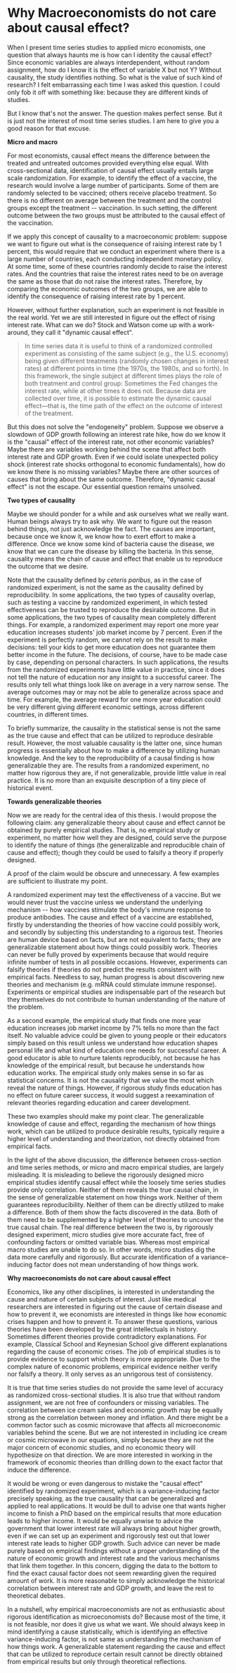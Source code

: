 # Why Macroeconomists do not care about causal effect?

When I present time series studies to applied micro economists, one question 
that always haunts me is how can I identity the causal effect?
Since economic variables are always interdependent, without random assignment,
how do I know it is the effect of variable X but not Y?
Without causality, the study identifies nothing. 
So what is the value of such kind of research?
I felt embarrassing each time I was asked this question. 
I could only fob it off with something like: 
because they are different kinds of studies.

But I know that's not the answer. The question makes perfect sense. 
But it is just not the interest of most time series studies. 
I am here to give you a good reason for that excuse. 

**Micro and macro**

For most economists, causal effect means the difference between the treated 
and untreated outcomes provided everything else equal. 
With cross-sectional data, identification of causal effect usually entails
large scale randomization. For example, to identify the effect of a vaccine,
the research would involve a large number of participants. Some of them are 
randomly selected to be vaccined; others receive placebo treatment. 
So there is no different on average between the treatment and the control 
groups except the treatment -- vaccination. 
In such setting, the different outcome between the two groups must be attributed 
to the causal effect of the vaccination. 

If we apply this concept of causality to a macroeconomic problem: suppose we want
to figure out what is the consequence of raising interest rate by 1 percent, this 
would require that we conduct an experiment where there is a large number of 
countries, each conducting independent monetary policy. At some time, 
some of these countries randomly decide to raise the interest rates. 
And the countries that raise the interest rates need to be on average the same 
as those that do not raise the interest rates. 
Therefore, by comparing the economic outcomes of the two groups, we are able 
to identify the consequence of raising interest rate by 1 percent. 

However, without further explanation, such an experiment is not feasible 
in the real world.
Yet we are still interested in figure out the effect of rising interest rate. 
What can we do? Stock and Watson come up with a work-around, they call it 
"dynamic causal effect". 

> In time series data it is useful to think of a randomized controlled experiment 
as consisting of the same subject (e.g., the U.S. economy) being given different 
treatments (randomly chosen changes in interest rates) at different points in time 
(the 1970s, the 1980s, and so forth). In this framework, the single subject at 
different times plays the role of both treatment and control group: Sometimes the 
Fed changes the interest rate, while at other times it does not. Because data are 
collected over time, it is possible to estimate the dynamic causal effect—that is, 
the time path of the effect on the outcome of interest of the treatment.


But this does not solve the "endogeneity" problem. Suppose we observe a slowdown 
of GDP growth following an interest rate hike, how do we know it is the "causal" 
effect of the interest rate, not other economic variables? Maybe there are variables
working behind the scene that affect both interest rate and GDP growth. 
Even if we could isolate unexpected policy shock (interest rate shocks orthogonal 
to economic fundamentals), how do we know there is no missing variables? 
Maybe there are other sources of causes that bring about the same outcome. 
Therefore, "dynamic causal effect" is not the escape. 
Our essential question remains unsolved. 

**Two types of causality**

Maybe we should ponder for a while and ask ourselves what we really want. 
Human beings always try to ask why. We want to figure out the reason behind 
things, not just acknowledge the fact. 
The causes are important, because once we know it, we know how to exert effort
to make a difference. 
Once we know some kind of bacteria cause the disease, we know that we can cure 
the disease by killing the bacteria. 
In this sense, causality means the chain of cause and effect that enable us 
to reproduce the outcome that we desire. 

Note that the causality defined by *ceteris paribus*, as in the case of randomized 
experiment, is not the same as the causality defined by reproducibility. 
In some applications, the two types of causality overlap, such as testing a vaccine 
by randomized experiment, in which tested effectiveness can be trusted to reproduce 
the desirable outcome. 
But in some applications, the two types of causality mean completely different things. 
For example, a randomized experiment may report one more year education increases 
students' job market income by 7 percent. Even if the experiment is perfectly random, 
we cannot rely on the result to make decisions: tell your kids to get more education 
does not guarantee them better income in the future. The decisions, of course, 
have to be made case by case, depending on personal characters.
In such applications, the results from the randomized experiments have little value
in practice, since it does not tell the nature of education nor any insight to 
a successful career.
The results only tell what things look like on average in a very narrow sense.
The average outcomes may or may not be able to generalize across space and time. 
For example, the average reward for one more year education could be very different
giving different economic settings, across different countries, in different times.

To briefly summarize, the causality in the statistical sense is not the same as 
the true cause and effect that can be utilized to reproduce desirable result.
However, the most valuable causality is the latter one, since human progress is 
essentially about how to make a difference by utilizing human knowledge. 
And the key to the reproducibility of a causal finding is how generalizable they are.
The results from a randomized experiment, no matter how rigorous they are,
if not generalizable, provide little value in real practice. 
It is no more than an exquisite description of a tiny piece of historical event.

**Towards generalizable theories**

Now we are ready for the central idea of this thesis. I would propose the following 
claim: any generalizable theory about cause and effect cannot be obtained by purely 
empirical studies. That is, no empirical study or experiment, no matter how well
they are designed, could serve the purpose to identify the nature of things 
(the generalizable and reproducible chain of cause and effect); 
though they could be used to falsify a theory if properly designed.

A proof of the claim would be obscure and unnecessary. 
A few examples are sufficient to illustrate my point. 

A randomized experiment may test the effectiveness of a vaccine. But we would never 
trust the vaccine unless we understand the underlying mechanism -- how vaccines 
stimulate the body's immune response to produce antibodies. 
The cause and effect of a vaccine are established, firstly by understanding the 
theories of how vaccine could possibly work, and secondly by subjecting this 
understanding to a rigorous test. 
Theories are human device based on facts, but are not equivalent to facts;
they are generalizable statement about how things could possibly work. 
Theories can never be fully proved by experiments because that would require 
infinite number of tests in all possible occasions. However,
experiments can falsify theories if theories do not predict the results consistent 
with empirical facts. 
Needless to say, human progress is about discovering new theories and mechanism
(e.g. mRNA could stimulate immune response). 
Experiments or empirical studies are indispensable part of the research but they 
themselves do not contribute to human understanding of the nature of the problem.

As a second example, 
the empirical study that finds one more year education increases job market income
by 7% tells no more than the fact itself.
No valuable advice could be given to young people or their educators simply based 
on this result unless we understand how education shapes personal life and 
what kind of education one needs for successful career. 
A good educator is able to nurture talents reproducibly, not because he has 
knowledge of the empirical result, but because he understands how education works. 
The empirical study only makes sense in so far as statistical concerns.
It is not the causality that we value the most which reveal the nature of things.
However, if rigorous study finds education has no effect on future career success,
it would suggest a reexamination of relevant theories regarding education and 
career development.


These two examples should make my point clear. 
The generalizable knowledge of cause and effect, regarding the mechanism of 
how things work, which can be utilized to produce desirable results, typically
require a higher level of understanding and theorization, not directly obtained
from empirical facts.

In the light of the above discussion, the difference between cross-section and 
time series methods, or micro and macro empirical studies, are largely misleading. 
It is misleading to believe the rigorously designed micro empirical studies
identify causal effect while the loosely time series studies provide only 
correlation. 
Neither of them reveals the true causal chain, in the sense of generalizable 
statement on how things work. Neither of them guarantees reproducibility.
Neither of them can be directly utilized to make a difference. 
Both of them show the facts discovered in the data. Both of them need to 
be supplemented by a higher level of theories to uncover the true causal chain.
The real difference between the two is, by rigorously designed experiment, 
micro studies give more accurate fact, free of confounding factors or omitted 
variable bias. Whereas most empirical macro studies are unable to do so. 
In other words, micro studies dig the data more carefully and rigorously.
But accurate identification of a variance-inducing factor does not mean 
understanding of how things work.

**Why macroeconomists do not care about causal effect**

Economics, like any other disciplines, is interested in understanding the 
cause and nature of certain subjects of interest. 
Just like medical researchers are interested in figuring out the cause 
of certain disease and how to prevent it, we economists are interested 
in things like how economic crises happen and how to prevent it. 
To answer these questions, various theories have been developed by the
great intellectuals in history. 
Sometimes different theories provide contradictory explanations. 
For example, Classical School and Keynesian School give different 
explanations regarding the cause of economic crises. 
The job of empirical studies is to provide evidence to support which theory 
is more appropriate. 
Due to the complex nature of economic problems, empirical evidence
neither verify nor falsify a theory. It only serves as an unrigorous
test of consistency. 


It is true that time series studies do not provide the same level of accuracy 
as randomized cross-sectional studies. 
It is also true that without random assignment, we are not free of confounders
or missing variables. The correlation between ice cream sales and economic
growth may be equally strong as the correlation between money and inflation.
And there might be a common factor such as cosmic microwave that affects
all microeconomic variables behind the scene.
But we are not interested in including ice cream or cosmic microwave in
our equations, simply because they are not the major concern of economic 
studies, and no economic theory will hypothesize on that direction.
We are more interested in working in the framework of economic theories
than drilling down to the exact factor that induce the difference.

It would be wrong or even dangerous to mistake the "causal effect" 
identified by randomized experiment, which is a variance-inducing factor
precisely speaking, as the true causality that can be generalized and 
applied to real applications.
It would be dull to advise one that wants higher income to finish a PhD 
based on the empirical results that more education leads to higher income.
It would be equally unwise to advice the government that lower interest rate 
will always bring about higher growth, 
even if we can set up an experiment and rigorously test out that lower 
interest rate leads to higher GDP growth.
Such advice can never be made purely based on empirical findings without
a proper understanding of the nature of economic growth and interest 
rate and the various mechanisms that link them together.
In this concern, digging the data to the bottom to find the exact causal 
factor does not seem rewarding given the required amount of work.
It is more reasonable to simply acknowledge the historical correlation 
between interest rate and GDP growth, and leave the rest to theoretical
debates.

In a nutshell, why empirical macroeconomists are not as enthusiastic about 
rigorous identification as microeconomists do? Because most of the time,
it is not feasible, nor does it give us what we want. 
We should always keep in mind identifying a cause statistically, which is 
identifying an effective variance-inducing factor, is not same as 
understanding the mechanism of how things work.
A generalizable statement regarding the cause and effect that can be 
utilized to reproduce certain result cannot be directly obtained from 
empirical results but only through theoretical reflections.


